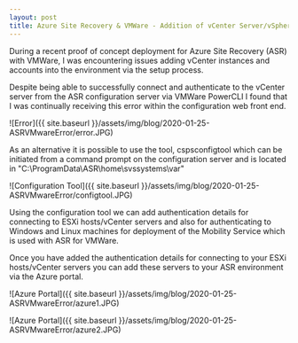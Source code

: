 ```yaml
---
layout: post
title: Azure Site Recovery & VMWare - Addition of vCenter Server/vSphere ESXi server failed 
---
```

During a recent proof of concept deployment for Azure Site Recovery (ASR) with VMWare, I was  encountering issues adding vCenter instances and accounts into the environment via the setup process.

Despite being able to successfully connect and authenticate to the vCenter server from the ASR configuration server via VMWare PowerCLI I found that I was continually receiving this error within the configuration web front end.

![Error]({{ site.baseurl }}/assets/img/blog/2020-01-25-ASRVMwareError/error.JPG)

As an alternative it is possible to use the tool, cspsconfigtool which can be initiated from a command prompt on the configuration server and is located in "C:\ProgramData\ASR\home\svssystems\var"

![Configuration Tool]({{ site.baseurl }}/assets/img/blog/2020-01-25-ASRVMwareError/configtool.JPG)

Using the configuration tool we can add authentication details for connecting to ESXi hosts/vCenter servers and also for authenticating to Windows and Linux machines for deployment of the Mobility Service which is used with ASR for VMWare.

Once you have added the authentication details for connecting to your ESXi hosts/vCenter servers you can add these servers to your ASR environment via the Azure portal.

![Azure Portal]({{ site.baseurl }}/assets/img/blog/2020-01-25-ASRVMwareError/azure1.JPG)

![Azure Portal]({{ site.baseurl }}/assets/img/blog/2020-01-25-ASRVMwareError/azure2.JPG)
